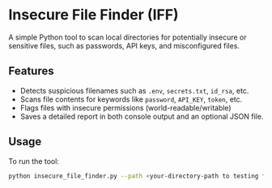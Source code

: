 # Insecure File Finder (IFF)

A simple Python tool to scan local directories for potentially insecure or sensitive files, such as passwords, API keys, and misconfigured files.

## Features
- Detects suspicious filenames such as `.env`, `secrets.txt`, `id_rsa`, etc.
- Scans file contents for keywords like `password`, `API_KEY`, `token`, etc.
- Flags files with insecure permissions (world-readable/writable)
- Saves a detailed report in both console output and an optional JSON file.

## Usage

To run the tool:

```bash
python insecure_file_finder.py --path <your-directory-path to testing files> --json <output-report.json>
